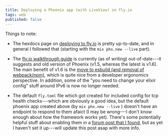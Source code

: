 ```yaml
---
title: Deploying a Phoenix app (with LiveView) on fly.io
tags: web
published: false
---
```


Things to note:

- The hexdocs page on [deploying to fly.io](https://hexdocs.pm/phoenix/fly.html)
  is pretty up-to-date, and in general I followed that (starting with the `mix
  phx.new --live` part).

- The [fly.io walkthrough guide](https://fly.io/docs/getting-started/elixir/) is
  currently (as of writing) out-of-date---it suggests and old version of Phoenix
  (v1.5, whereas the latest is v1.6). The main benefit of v1.6 is the [move to
  esbuild (and removal of
  webpack/npm)](https://fly.io/blog/phoenix-moves-to-esbuild-for-assets/), which
  is quite nice from a developer ergonomics perspective. In addition, some of
  the "you need to change your elixir config" stuff around IPv6 is now no longer needed.

- The default `fly.toml` file which got created for included config for tcp
  health checks---which are obviously a good idea, but the default phoenix app
  created above (by `mix phx.new --live` ) doesn't have an endpoint to respond
  to them afaict (I may be wrong---I don't know enough about how the framework
  works yet). There's some potentially helpful stuff about enabling them in a
  [forum post that I
  found](https://community.fly.io/t/phoenix-http-health-checks/2894/), but as
  yet I haven't set it up---will update this post asap with more info.

